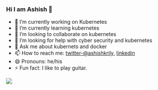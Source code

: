 ### Hi I am Ashish 👋



- 🔭 I’m currently working on Kubernetes
- 🌱 I’m currently learning kubernetes
- 👯 I’m looking to collaborate on kubernetes
- 🤔 I’m looking for help with cyber security and kubernetes
- 💬 Ask me about kubernets and docker
- 📫 How to reach me: [twitter-@ashishkrily](https://twitter.com/ashishkrily), [linkedin](https://www.linkedin.com/in/ashish-jaiswar-06a769195)
- 😄 Pronouns: he/his
- ⚡ Fun fact: I like to play guitar.

<img src="https://github-readme-stats.vercel.app/api?username=ashish-jaiswar&&show_icons=true&title_color=ffffff&icon_color=bb2acf&text_color=daf7dc&bg_color=66CCFF">
